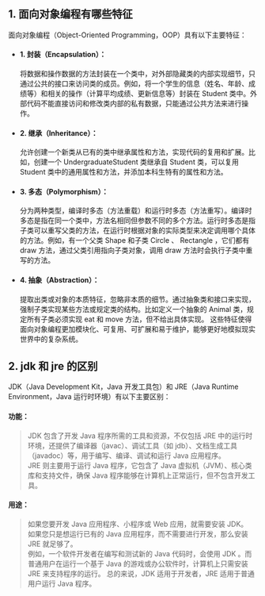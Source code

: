 ## 1. 面向对象编程有哪些特征

面向对象编程（Object-Oriented Programming，OOP）具有以下主要特征：

- #### 1. 封装（Encapsulation）：
  将数据和操作数据的方法封装在一个类中，对外部隐藏类的内部实现细节，只通过公共的接口来访问类的成员。例如，将一个学生的信息（姓名、年龄、成绩等）和相关的操作（计算平均成绩、更新信息等）封装在 Student 类中。外部代码不能直接访问和修改类内部的私有数据，只能通过公共方法来进行操作。
- #### 2. 继承（Inheritance）：
  允许创建一个新类从已有的类中继承属性和方法，实现代码的复用和扩展。比如，创建一个 UndergraduateStudent 类继承自 Student 类，可以复用 Student 类中的通用属性和方法，并添加本科生特有的属性和方法。
- #### 3. 多态（Polymorphism）：
  分为两种类型，编译时多态（方法重载）和运行时多态（方法重写）。编译时多态是指在同一个类中，方法名相同但参数不同的多个方法。运行时多态是指子类可以重写父类的方法，在运行时根据对象的实际类型来决定调用哪个具体的方法。例如，有一个父类 Shape 和子类 Circle 、 Rectangle ，它们都有 draw 方法，通过父类引用指向子类对象，调用 draw 方法时会执行子类中重写的方法。
- #### 4. 抽象（Abstraction）：
  提取出类或对象的本质特征，忽略非本质的细节。通过抽象类和接口来实现，强制子类实现某些方法或规定类的结构。比如定义一个抽象的 Animal 类，规定所有子类必须实现 eat 和 move 方法，但不给出具体实现。
  这些特征使得面向对象编程更加模块化、可复用、可扩展和易于维护，能够更好地模拟现实世界中的复杂系统。

## 2. jdk 和 jre 的区别

JDK（Java Development Kit，Java 开发工具包）和 JRE（Java Runtime Environment，Java 运行时环境）有以下主要区别：

#### 功能：

> JDK 包含了开发 Java 程序所需的工具和资源，不仅包括 JRE 中的运行时环境，还提供了编译器（javac）、调试工具（如 jdb）、文档生成工具（javadoc）等，用于编写、编译、调试和运行 Java 应用程序。  
>  JRE 则主要用于运行 Java 程序，它包含了 Java 虚拟机（JVM）、核心类库和支持文件，确保 Java 程序能够在计算机上正常运行，但不包含开发工具。

#### 用途：

> 如果您要开发 Java 应用程序、小程序或 Web 应用，就需要安装 JDK。  
>  如果您只是想运行已有的 Java 应用程序，而不需要进行开发，那么安装 JRE 就足够了。  
>  例如，一个软件开发者在编写和测试新的 Java 代码时，会使用 JDK 。而普通用户在运行一个基于 Java 的游戏或办公软件时，计算机上只需安装 JRE 来支持程序的运行。
> 总的来说，JDK 适用于开发者，JRE 适用于普通用户运行 Java 程序。

